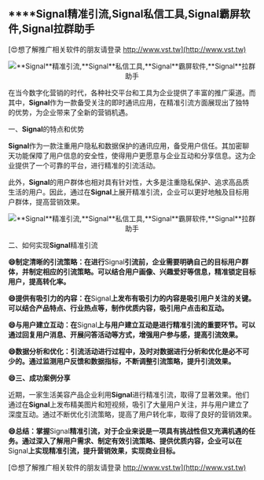 ## ****Signal**精准引流,**Signal**私信工具,**Signal**霸屏软件,**Signal**拉群助手**

[😍想了解推广相关软件的朋友请登录 http://www.vst.tw](http://www.vst.tw)

 <center><img src="https://vst.tw/MP4/tuiguang/png/2.png" alt="**Signal**精准引流,**Signal**私信工具,**Signal**霸屏软件,**Signal**拉群助手"></center>

在当今数字化营销的时代，各种社交平台和工具为企业提供了丰富的推广渠道。而其中，**Signal**作为一款备受关注的即时通讯应用，在精准引流方面展现出了独特的优势，为企业带来了全新的营销机遇。

一、**Signal**的特点和优势

**Signal**作为一款注重用户隐私和数据保护的通讯应用，备受用户信任。其加密聊天功能保障了用户信息的安全性，使得用户更愿意与企业互动和分享信息。这为企业提供了一个可靠的平台，进行精准的引流活动。

此外，**Signal**的用户群体也相对具有针对性，大多是注重隐私保护、追求高品质生活的用户。因此，通过在**Signal**上展开精准引流，企业可以更好地触及目标用户群体，提高营销效果。

 <center><img src="https://vst.tw/MP4/tuiguang/png/4.png" alt="**Signal**精准引流,**Signal**私信工具,**Signal**霸屏软件,**Signal**拉群助手"></center>

二、如何实现**Signal**精准引流

**😄制定清晰的引流策略：在进行**Signal**引流前，企业需要明确自己的目标用户群体，并制定相应的引流策略。可以结合用户画像、兴趣爱好等信息，精准锁定目标用户，提高转化率。**

**😄提供有吸引力的内容：在**Signal**上发布有吸引力的内容是吸引用户关注的关键。可以结合产品特点、行业热点等，制作优质内容，吸引用户点击和互动。**

**😄与用户建立互动：在**Signal**上与用户建立互动是进行精准引流的重要环节。可以通过回复用户消息、开展问答活动等方式，增强用户参与感，提高引流效果。**

**😄数据分析和优化：引流活动进行过程中，及时对数据进行分析和优化是必不可少的。通过监测用户反馈和数据指标，不断调整引流策略，提升引流效果。**

**😄三、成功案例分享**

近期，一家生活美容产品企业利用**Signal**进行精准引流，取得了显著效果。他们通过在**Signal**上发布精美图片和短视频，吸引了大量用户关注，并与用户建立了深度互动。通过不断优化引流策略，提高了用户转化率，取得了良好的营销效果。

**😄总结：掌握**Signal**精准引流，对于企业来说是一项具有挑战性但又充满机遇的任务。通过深入了解用户需求、制定有效引流策略、提供优质内容，企业可以在**Signal**上实现精准引流，提升营销效果，实现商业目标。**

[😍想了解推广相关软件的朋友请登录 http://www.vst.tw](http://www.vst.tw)



